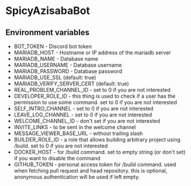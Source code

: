 # SpicyAzisabaBot

## Environment variables

- BOT_TOKEN - Discord bot token
- MARIADB_HOST - Hostname or IP address of the mariadb server
- MARIADB_NAME - Database name
- MARIADB_USERNAME - Database username
- MARIADB_PASSWORD - Database password
- MARIADB_USE_SSL (default: true)
- MARIADB_VERIFY_SERVER_CERT (default: true)
- REAL_PROBLEM_CHANNEL_ID - set to 0 if you are not interested
- DEVELOPER_ROLE_ID - this thing is used to check if a user has the permission to use some command. set to 0 if you are not interested
- SELF_INTRO_CHANNEL - set to 0 if you are not interested
- LEAVE_LOG_CHANNEL - set to 0 if you are not interested
- WELCOME_CHANNEL_ID - don't set if you are not interested
- INVITE_LINKS - to be sent in the welcome channel
- MESSAGE_VIEWER_BASE_URL - without trailing slash
- BUILDER_ROLE_ID - a role that allows building arbitrary project using /build. set to 0 if you are not interested
- DOCKER_HOST - for /build command. set to empty string (or don't set) if you want to disable the command
- GITHUB_TOKEN - personal access token for /build command. used when fetching pull request and head repository. this is optional, anonymous authentication will be used if left empty.
